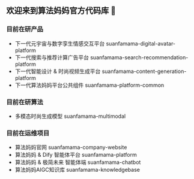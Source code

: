 ## 欢迎来到算法妈妈官方代码库 👋

### 目前在研产品
* 下一代元宇宙与数字孪生情感交互平台 suanfamama-digital-avatar-platform
* 下一代搜索与推荐计算广告平台 suanfamama-search-recommendation-platform
* 下一代智能设计 & 时尚视频生成平台 suanfamama-content-generation-platform
* 下一代算法妈妈平台公共组件 suanfamama-platform-common

### 目前在研算法
* 多模态时尚生成模型 suanfamama-multimodal

### 目前在运维项目
* 算法妈妈官网 suanfamama-company-website
* 算法妈妈 & Dify 智能体平台 suanfamama-platform
* 算法妈妈 & 极简未来 智能体端 suanfamama-chatbot
* 算法妈妈AIGC知识库 suanfamama-knowledgebase

<!--

**Here are some ideas to get you started:**

🙋‍♀️ A short introduction - what is your organization all about?
🌈 Contribution guidelines - how can the community get involved?
👩‍💻 Useful resources - where can the community find your docs? Is there anything else the community should know?
🍿 Fun facts - what does your team eat for breakfast?
🧙 Remember, you can do mighty things with the power of [Markdown](https://docs.github.com/github/writing-on-github/getting-started-with-writing-and-formatting-on-github/basic-writing-and-formatting-syntax)
-->

